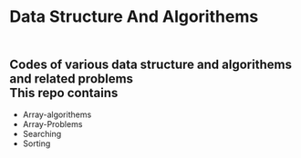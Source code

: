 # Data Structure And Algorithems
<br>Codes of various data structure and algorithems and related problems<br>
This repo contains<br>
---
<ul>
  <li>Array-algorithems
  <li>Array-Problems
   <li>Searching
  <li>Sorting

</ul>
